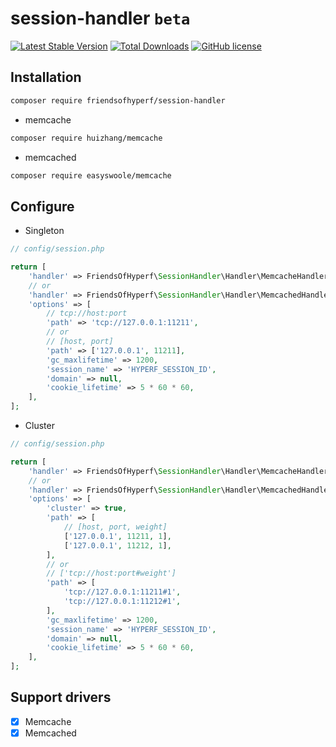 # session-handler `beta`

[![Latest Stable Version](https://poser.pugx.org/friendsofhyperf/session-handler/version.png)](https://packagist.org/packages/friendsofhyperf/session-handler)
[![Total Downloads](https://poser.pugx.org/friendsofhyperf/session-handler/d/total.png)](https://packagist.org/packages/friendsofhyperf/session-handler)
[![GitHub license](https://img.shields.io/github/license/friendsofhyperf/session-handler)](https://github.com/friendsofhyperf/session-handler)

## Installation

```bash
composer require friendsofhyperf/session-handler
```

- memcache

```bash
composer require huizhang/memcache
```

- memcached

```bash
composer require easyswoole/memcache
```

## Configure

- Singleton

```php
// config/session.php

return [
    'handler' => FriendsOfHyperf\SessionHandler\Handler\MemcacheHandler::class,
    // or
    'handler' => FriendsOfHyperf\SessionHandler\Handler\MemcachedHandler::class,
    'options' => [
        // tcp://host:port
        'path' => 'tcp://127.0.0.1:11211',
        // or
        // [host, port]
        'path' => ['127.0.0.1', 11211],
        'gc_maxlifetime' => 1200,
        'session_name' => 'HYPERF_SESSION_ID',
        'domain' => null,
        'cookie_lifetime' => 5 * 60 * 60,
    ],
];
```

- Cluster

```php
// config/session.php

return [
    'handler' => FriendsOfHyperf\SessionHandler\Handler\MemcacheHandler::class,
    // or
    'handler' => FriendsOfHyperf\SessionHandler\Handler\MemcachedHandler::class,
    'options' => [
        'cluster' => true,
        'path' => [
            // [host, port, weight]
            ['127.0.0.1', 11211, 1],
            ['127.0.0.1', 11212, 1],
        ],
        // or
        // ['tcp://host:port#weight']
        'path' => [
            'tcp://127.0.0.1:11211#1',
            'tcp://127.0.0.1:11212#1',
        ],
        'gc_maxlifetime' => 1200,
        'session_name' => 'HYPERF_SESSION_ID',
        'domain' => null,
        'cookie_lifetime' => 5 * 60 * 60,
    ],
];
```

## Support drivers

- [x] Memcache
- [x] Memcached
